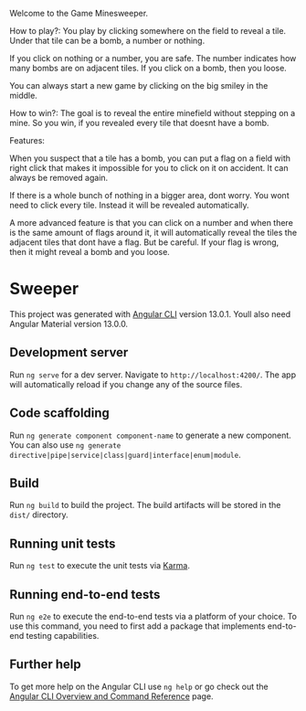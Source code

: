 Welcome to the Game Minesweeper.


How to play?:
You play by clicking somewhere on the field to reveal a tile.
Under that tile can be a bomb, a number or nothing.

If you click on nothing or a number, you are safe.
The number indicates how many bombs are on adjacent tiles.
If you click on a bomb, then you loose.

You can always start a new game by clicking on the big smiley in the middle.


How to win?:
The goal is to reveal the entire minefield without stepping on a mine.
So you win, if you revealed every tile that doesnt have a bomb.


Features: 

When you suspect that a tile has a bomb, you can put a flag on a field with right click that makes it impossible for you to click on it on accident.
It can always be removed again.

If there is a whole bunch of nothing in a bigger area, dont worry. You wont need to click every tile. Instead it will be revealed automatically.

A more advanced feature is that you can click on a number and when there is the same amount of flags around it, it will automatically reveal the tiles the adjacent tiles that dont have a flag.
But be careful. If your flag is wrong, then it might reveal a bomb and you loose.


# Sweeper

This project was generated with [Angular CLI](https://github.com/angular/angular-cli) version 13.0.1.
Youll also need Angular Material version 13.0.0.

## Development server

Run `ng serve` for a dev server. Navigate to `http://localhost:4200/`. The app will automatically reload if you change any of the source files.

## Code scaffolding

Run `ng generate component component-name` to generate a new component. You can also use `ng generate directive|pipe|service|class|guard|interface|enum|module`.

## Build

Run `ng build` to build the project. The build artifacts will be stored in the `dist/` directory.

## Running unit tests

Run `ng test` to execute the unit tests via [Karma](https://karma-runner.github.io).

## Running end-to-end tests

Run `ng e2e` to execute the end-to-end tests via a platform of your choice. To use this command, you need to first add a package that implements end-to-end testing capabilities.

## Further help

To get more help on the Angular CLI use `ng help` or go check out the [Angular CLI Overview and Command Reference](https://angular.io/cli) page.
